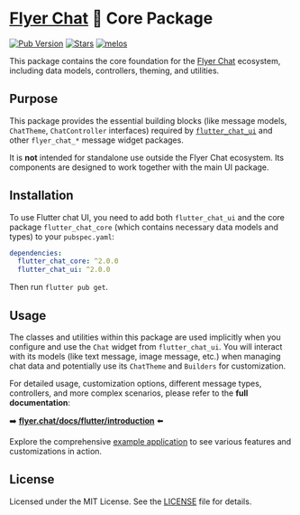 # [Flyer Chat](https://flyer.chat) 💬 Core Package

[![Pub Version](https://img.shields.io/pub/v/flutter_chat_core?logo=flutter&color=orange)](https://pub.dev/packages/flutter_chat_core) [![Stars](https://img.shields.io/github/stars/flyerhq/flutter_chat_ui?style=flat&color=orange&logo=github)](https://github.com/flyerhq/flutter_chat_ui/stargazers) [![melos](https://img.shields.io/badge/maintained%20with-melos-ffffff.svg?color=orange)](https://github.com/invertase/melos)

This package contains the core foundation for the [Flyer Chat](https://flyer.chat) ecosystem, including data models, controllers, theming, and utilities.

## Purpose

This package provides the essential building blocks (like message models, `ChatTheme`, `ChatController` interfaces) required by [`flutter_chat_ui`](https://github.com/flyerhq/flutter_chat_ui/tree/main/packages/flutter_chat_ui) and other `flyer_chat_*` message widget packages.

It is **not** intended for standalone use outside the Flyer Chat ecosystem. Its components are designed to work together with the main UI package.

## Installation

To use Flutter chat UI, you need to add both `flutter_chat_ui` and the core package `flutter_chat_core` (which contains necessary data models and types) to your `pubspec.yaml`:

```yaml
dependencies:
  flutter_chat_core: ^2.0.0
  flutter_chat_ui: ^2.0.0
```

Then run `flutter pub get`.

## Usage

The classes and utilities within this package are used implicitly when you configure and use the `Chat` widget from `flutter_chat_ui`. You will interact with its models (like text message, image message, etc.) when managing chat data and potentially use its `ChatTheme` and `Builders` for customization.

For detailed usage, customization options, different message types, controllers, and more complex scenarios, please refer to the **full documentation**:

➡️ **[flyer.chat/docs/flutter/introduction](https://flyer.chat/docs/flutter/introduction)** ⬅️

Explore the comprehensive [example application](https://github.com/flyerhq/flutter_chat_ui/tree/main/examples/flyer_chat) to see various features and customizations in action.

## License

Licensed under the MIT License. See the [LICENSE](https://github.com/flyerhq/flutter_chat_ui/blob/main/packages/flutter_chat_core/LICENSE) file for details.
